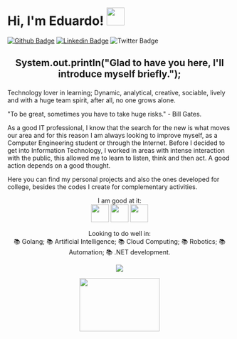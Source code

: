 # Hi, I'm Eduardo! <img src="https://github.com/exxardo/Assets/blob/main/68747470733a2f2f6d656469612e67697068792e636f6d2f6d656469612f6876524a434c467a6361737252346961377a2f67697068792e676966.gif" width="40" height="40" /> 

[![Github Badge](https://img.shields.io/badge/-Github-000?style=flat-square&logo=Github&logoColor=white&link=https://github.com/exxardo)](https://github.com/exxardo)
[![Linkedin Badge](https://img.shields.io/badge/-LinkedIn-blue?style=flat-square&logo=Linkedin&logoColor=white&link=https://www.linkedin.com/in/eduardoramiro/)](https://www.linkedin.com/in/eduardoramiro/)
![Twitter Badge](https://img.shields.io/badge/-Twitter-1ca0f1?style=flat-square&labelColor=1ca0f1&logo=twitter&logoColor=white&link=https://twitter.com/exxardo)

## <p align="center"> System.out.printIn("Glad to have you here, I'll introduce myself briefly."); </p>

Technology lover in learning; Dynamic, analytical, creative, sociable, lively and with a huge team spirit, after all, no one grows alone.

"To be great, sometimes you have to take huge risks." - Bill Gates.

As a good IT professional, I know that the search for the new is what moves our area and for this reason I am always looking to improve myself, as a Computer Engineering student or through the Internet.
Before I decided to get into Information Technology, I worked in areas with intense interaction with the public, this allowed me to learn to listen, think and then act. A good action depends on a good thought.

Here you can find my personal projects and also the ones developed for college, besides the codes I create for complementary activities. 

<p align="center">
I am good at it: <br>
<img src="https://github.com/exxardo/Assets/blob/main/python_18894.png" width="40" height="40" />
<img src="https://github.com/exxardo/Assets/blob/main/java_original_wordmark_logo_icon_146459.png" width="40" height="40" />
<img src="https://github.com/exxardo/Assets/blob/main/csharp_original_logo_icon_146578.png" width="40" height="40" /> 
</p>

<p align="center">
Looking to do well in: <br>
📚 Golang;
📚 Artificial Intelligence;
📚 Cloud Computing;
📚 Robotics;
📚 Automation;
📚 .NET development.
</p>

<p align="center">
<img src="https://github-readme-stats.vercel.app/api/top-langs/?username=exxardo&layout=compact"
</p>

<p align="center">
<img src="https://github.com/exxardo/Assets/blob/main/8c11911-senior-front-end-developer-openings-1.gif" width="180" height="120" />
</p>
